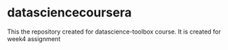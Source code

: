 # datasciencecoursera
This the repository created for datascience-toolbox course. It is created for week4 assignment
